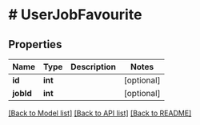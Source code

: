 # # UserJobFavourite

## Properties

Name | Type | Description | Notes
------------ | ------------- | ------------- | -------------
**id** | **int** |  | [optional]
**jobId** | **int** |  | [optional]

[[Back to Model list]](../../README.md#models) [[Back to API list]](../../README.md#endpoints) [[Back to README]](../../README.md)
